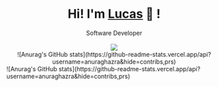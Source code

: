 <div align="center">
	<h1>Hi! I'm <a href="https://github.com/lucasbuyatti">Lucas</a> 🐬 !</h1>
	<div>Software Developer</div>
	<br />
	<a href="https://www.microsoft.com/"><img src="https://img.shields.io/badge/OS-windows-e06c75?style=flat&logo=linux" /></a>
	<br />
	![Anurag's GitHub stats](https://github-readme-stats.vercel.app/api?username=anuraghazra&hide=contribs,prs)
	
</div>
![Anurag's GitHub stats](https://github-readme-stats.vercel.app/api?username=anuraghazra&hide=contribs,prs)

